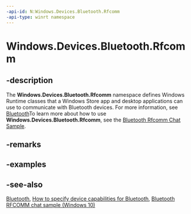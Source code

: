 ```yaml
---
-api-id: N:Windows.Devices.Bluetooth.Rfcomm
-api-type: winrt namespace
---
```


# Windows.Devices.Bluetooth.Rfcomm

## -description
The **Windows.Devices.Bluetooth.Rfcomm** namespace defines Windows Runtime classes that a Windows Store app and desktop applications can use to communicate with Bluetooth devices. For more information, see [Bluetooth](http://msdn.microsoft.com/library/404783ba-8859-4bfb-86e3-3dd2042e66f5)To learn more about how to use **Windows.Devices.Bluetooth.Rfcomm**, see the [Bluetooth Rfcomm Chat Sample]( http://go.microsoft.com/fwlink/p/?LinkID=309279).

## -remarks

## -examples

## -see-also
[Bluetooth](http://msdn.microsoft.com/library/404783ba-8859-4bfb-86e3-3dd2042e66f5), [How to specify device capabilities for Bluetooth](http://msdn.microsoft.com/library/366676d5-187e-4e3d-bafa-33ee468efa64), [Bluetooth RFCOMM chat sample (Windows 10)](http://go.microsoft.com/fwlink/p/?LinkId=626688)